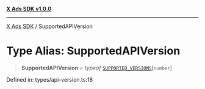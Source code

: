 [**X Ads SDK v1.0.0**](../README.md)

***

[X Ads SDK](../globals.md) / SupportedAPIVersion

# Type Alias: SupportedAPIVersion

> **SupportedAPIVersion** = *typeof* [`SUPPORTED_VERSIONS`](../variables/SUPPORTED_VERSIONS.md)\[`number`\]

Defined in: types/api-version.ts:18
